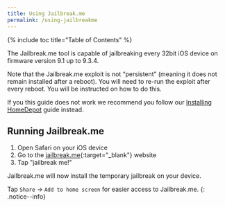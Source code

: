```yaml
---
title: Using Jailbreak.me
permalink: /using-jailbreakme
---
```


{% include toc title="Table of Contents" %}

The Jailbreak.me tool is capable of jailbreaking every 32bit iOS device on firmware version 9.1 up to 9.3.4.

Note that the Jailbreak.me exploit is not “persistent” (meaning it does not remain installed after a reboot). You will need to re-run the exploit after every reboot. You will be instructed on how to do this.

If you this guide does not work we recommend you follow our [Installing HomeDepot](installing-homedepot) guide instead.

## Running Jailbreak.me

1. Open Safari on your iOS device
1. Go to the [jailbreak.me](https://jailbreak.me/){:target="_blank"} website
1. Tap "jailbreak me!"

Jailbreak.me will now install the temporary jailbreak on your device.

Tap `Share` -> `Add to home screen` for easier access to Jailbreak.me.
{: .notice--info}
